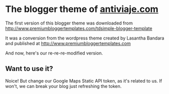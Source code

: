 # The blogger theme of <a href="http://www.antiviaje.com">antiviaje.com</a>

The first version of this blogger theme was downloaded from http://www.premiumbloggertemplates.com/tdsimple-blogger-template

It was a conversion from the wordpress theme created by Lasantha Bandara and published at http://www.premiumbloggertemplates.com

And now, here's our re-re-re-modified version.

## Want to use it?
Noice! But change our Google Maps Static API token, as it's related to us. If won't, we can break your blog just refreshing the token.
